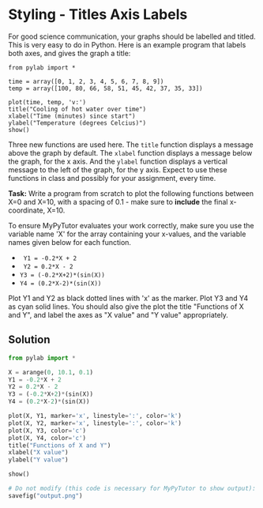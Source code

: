 # Styling - Titles Axis Labels

For good science communication, your graphs should be labelled and titled. This is very easy to do in Python. Here is an example program that labels both axes, and gives the graph a title:

```
from pylab import *

time = array([0, 1, 2, 3, 4, 5, 6, 7, 8, 9])
temp = array([100, 80, 66, 58, 51, 45, 42, 37, 35, 33])

plot(time, temp, 'v:')
title("Cooling of hot water over time")
xlabel("Time (minutes) since start")
ylabel("Temperature (degrees Celcius)")
show()

```

Three new functions are used here. The `title` function displays a message above the graph by default. The `xlabel` function displays a message below the graph, for the x axis. And the `ylabel` function displays a vertical message to the left of the graph, for the y axis. Expect to use these functions in class and possibly for your assignment, every time.

**Task:** Write a program from scratch to plot the following functions between X=0 and X=10, with a spacing of 0.1 - make sure to **include** the final x-coordinate, X=10.

To ensure MyPyTutor evaluates your work correctly, make sure you use the variable name 'X' for the array containing your x-values, and the variable names given below for each function.

* ` Y1 = -0.2*X + 2`
* ` Y2 = 0.2*X - 2`
* ` Y3 = (-0.2*X+2)*(sin(X)) `
* ` Y4 = (0.2*X-2)*(sin(X)) `

Plot Y1 and Y2 as black dotted lines with 'x' as the marker. Plot Y3 and Y4 as cyan solid lines. You should also give the plot the title "Functions of X and Y", and label the axes as "X value" and "Y value" appropriately.

## Solution
```python
from pylab import *

X = arange(0, 10.1, 0.1)
Y1 = -0.2*X + 2
Y2 = 0.2*X - 2
Y3 = (-0.2*X+2)*(sin(X))
Y4 = (0.2*X-2)*(sin(X))

plot(X, Y1, marker='x', linestyle=':', color='k')
plot(X, Y2, marker='x', linestyle=':', color='k')
plot(X, Y3, color='c')
plot(X, Y4, color='c')
title("Functions of X and Y")
xlabel("X value")
ylabel("Y value")

show()

# Do not modify (this code is necessary for MyPyTutor to show output):
savefig("output.png")
```

